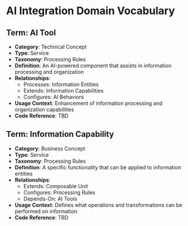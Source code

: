 # AI Integration Domain Vocabulary

## Term: AI Tool
- **Category**: Technical Concept
- **Type**: Service
- **Taxonomy**: Processing Rules
- **Definition**: An AI-powered component that assists in information processing and organization
- **Relationships**:
  * Processes: Information Entities
  * Extends: Information Capabilities
  * Configures: AI Behaviors
- **Usage Context**: Enhancement of information processing and organization capabilities
- **Code Reference**: TBD

## Term: Information Capability
- **Category**: Business Concept
- **Type**: Service
- **Taxonomy**: Processing Rules
- **Definition**: A specific functionality that can be applied to information entities
- **Relationships**:
  * Extends: Composable Unit
  * Configures: Processing Rules
  * Depends-On: AI Tools
- **Usage Context**: Defines what operations and transformations can be performed on information
- **Code Reference**: TBD 